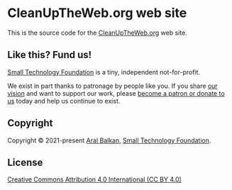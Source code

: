 # CleanUpTheWeb.org web site

This is the source code for the <a href='https://cleanuptheweb.org'>CleanUpTheWeb.org</a> web site.

## Like this? Fund us!

[Small Technology Foundation](https://small-tech.org) is a tiny, independent not-for-profit.

We exist in part thanks to patronage by people like you. If you share [our vision](https://small-tech.org/about/#small-technology) and want to support our work, please [become a patron or donate to us](https://small-tech.org/fund-us) today and help us continue to exist.

## Copyright

Copyright &copy; 2021-present [Aral Balkan](https://ar.al), [Small Technology Foundation](https://small-tech.org).

## License

[Creative Commons Attribution 4.0 International (CC BY 4.0)](https://creativecommons.org/licenses/by/4.0/)
